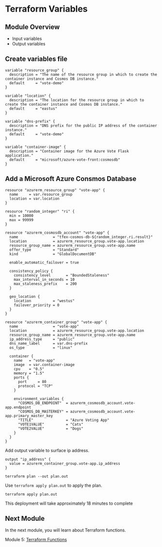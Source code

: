 # Terraform Variables

## Module Overview

- Input variables
- Output variables

## Create variables file

```
variable "resource_group" {
  description = "The name of the resource group in which to create the container instance and Cosmos DB instance."
  default     = "vote-demo"
}

variable "location" {
  description = "The location for the resource group in which to create the container instance and Cosmos DB instance."
  default     = "eastus"
}

variable "dns-prefix" {
  description = "DNS prefix for the public IP address of the container instance."
  default     = "vote-demo"
}

variable "container-image" {
  description = "Container image for the Azure Vote Flask application."
  default     = "microsoft/azure-vote-front:cosmosdb"
}
```

## Add a Microsoft Azure Consmos Database

```
resource "azurerm_resource_group" "vote-app" {
  name     = var.resource_group
  location = var.location
}

resource "random_integer" "ri" {
  min = 10000
  max = 99999
}

resource "azurerm_cosmosdb_account" "vote-app" {
  name                = "tfex-cosmos-db-${random_integer.ri.result}"
  location            = azurerm_resource_group.vote-app.location
  resource_group_name = azurerm_resource_group.vote-app.name
  offer_type          = "Standard"
  kind                = "GlobalDocumentDB"

  enable_automatic_failover = true

  consistency_policy {
    consistency_level       = "BoundedStaleness"
    max_interval_in_seconds = 10
    max_staleness_prefix    = 200
  }

  geo_location {
    location          = "westus"
    failover_priority = 0
  }
}

resource "azurerm_container_group" "vote-app" {
  name                = "vote-app"
  location            = azurerm_resource_group.vote-app.location
  resource_group_name = azurerm_resource_group.vote-app.name
  ip_address_type     = "public"
  dns_name_label      = var.dns-prefix
  os_type             = "linux"

  container {
    name   = "vote-app"
    image  = var.container-image
    cpu    = "0.5"
    memory = "1.5"
    ports {
      port     = 80
      protocol = "TCP"
    }

    environment_variables {
      "COSMOS_DB_ENDPOINT"  = azurerm_cosmosdb_account.vote-app.endpoint
      "COSMOS_DB_MASTERKEY" = azurerm_cosmosdb_account.vote-app.primary_master_key
      "TITLE"               = "Azure Voting App"
      "VOTE1VALUE"          = "Cats"
      "VOTE2VALUE"          = "Dogs"
    }
  }
}
```

Add output variable to surface ip address.

```
output "ip_address" {
  value = azurerm_container_group.vote-app.ip_address
}
```

```
terraform plan --out plan.out
```

Use `terraform apply plan.out` to apply the plan.

```
terraform apply plan.out
```
This deployment will take approximately 18 minutes to complete

## Next Module

In the next module, you will learn about Terraform functions.

Module 5: [Terraform Functions](../5-terraform-functions)